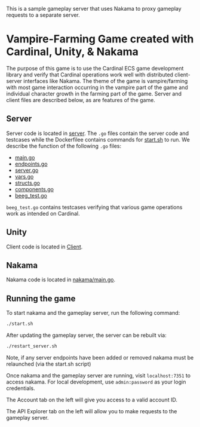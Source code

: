 This is a sample gameplay server that uses Nakama to proxy gameplay requests to a separate server.
# Vampire-Farming Game created with Cardinal, Unity, & Nakama
The purpose of this game is to use the Cardinal ECS game development library and verify that Cardinal operations work well with distributed client-server interfaces like Nakama. The theme of the game is vampire/farming with most game interaction occurring in the vampire part of the game and individual character growth in the farming part of the game. Server and client files are described below, as are features of the game.
## Server
Server code is located in [server](server). The `.go` files contain the server code and testcases while the Dockerfilee contains commands for [start.sh](start.sh) to run. We describe the function of the following `.go` files:
* [main.go](server/main.go)
* [endpoints.go](server/endpoints.go)
* [server.go](server/server.go)
* [vars.go](server/vars.go)
* [structs.go](server/structs.go)
* [components.go](server/components.go)
* [beeg_test.go](server/beeg_test.go)

`beeg_test.go` contains testcases verifying that various game operations work as intended on Cardinal.

## Unity
Client code is located in [Client](Client).

## Nakama
Nakama code is located in [nakama/main.go](nakama/main.go).

## Running the game
To start nakama and the gameplay server, run the following command:
```bash
./start.sh
```

After updating the gameplay server, the server can be rebuilt via:
```bash
./restart_server.sh
```

Note, if any server endpoints have been added or removed nakama must be relaunched (via the start.sh script)

Once nakama and the gameplay server are running, visit `localhost:7351` to access nakama. For local development, use `admin:password` as your login credentials.

The Account tab on the left will give you access to a valid account ID.

The API Explorer tab on the left will allow you to make requests to the gameplay server.
